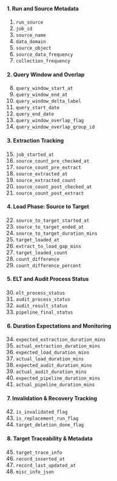 
#### 1. Run and Source Metadata

1. `run_source`
2. `job_id`
3. `source_name`
4. `data_domain`
5. `source_object`
6. `source_data_frequency`
7. `collection_frequency`

#### 2. Query Window and Overlap

8. `query_window_start_at`
9. `query_window_end_at`
10. `query_window_delta_label`
11. `query_start_date`
12. `query_end_date`
13. `query_window_overlap_flag`
14. `query_window_overlap_group_id`

#### 3. Extraction Tracking

15. `job_started_at`
16. `source_count_pre_checked_at`
17. `source_count_pre_extract`
18. `source_extracted_at`
19. `source_extracted_count`
20. `source_count_post_checked_at`
21. `source_count_post_extract`

#### 4. Load Phase: Source to Target

22. `source_to_target_started_at`
23. `source_to_target_ended_at`
24. `source_to_target_duration_mins`
25. `target_loaded_at`
26. `extract_to_load_gap_mins`
27. `target_loaded_count`
28. `count_difference`
29. `count_difference_percent`

#### 5. ELT and Audit Process Status

30. `elt_process_status`
31. `audit_process_status`
32. `audit_result_status`
33. `pipeline_final_status`

#### 6. Duration Expectations and Monitoring

34. `expected_extraction_duration_mins`
35. `actual_extraction_duration_mins`
36. `expected_load_duration_mins`
37. `actual_load_duration_mins`
38. `expected_audit_duration_mins`
39. `actual_audit_duration_mins`
40. `expected_pipeline_duration_mins`
41. `actual_pipeline_duration_mins`

#### 7. Invalidation & Recovery Tracking

42. `is_invalidated_flag`
43. `is_replacement_run_flag`
44. `target_deletion_done_flag`

#### 8. Target Traceability & Metadata

45. `target_trace_info`
46. `record_inserted_at`
47. `record_last_updated_at`
48. `misc_info_json`


